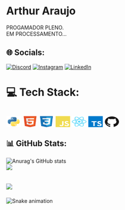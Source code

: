 # <strong>Arthur Araujo </strong>
PROGAMADOR PLENO.<br>
EM PROCESSAMENTO...<br>


## 🌐 Socials:
[![Discord](https://img.shields.io/badge/Discord-%237289DA.svg?logo=discord&logoColor=white)](https://discord.com/channels/@me)
[![Instagram](https://img.shields.io/badge/Instagram-%23E4405F.svg?logo=Instagram&logoColor=white)](https://instagram.com/_arthurarauj0)
[![LinkedIn](https://img.shields.io/badge/LinkedIn-%230077B5.svg?logo=linkedin&logoColor=white)](https://www.linkedin.com/in/arthur-araujo-373402194/) 

# 💻 Tech Stack:
<div style="display: inline_block"><br>
  <img align="center" alt="ATR-Python" height="30" width="40" src="https://raw.githubusercontent.com/devicons/devicon/master/icons/python/python-original.svg">
  <img align="center" alt="ATR-HTML" height="30" width="40" src="https://raw.githubusercontent.com/devicons/devicon/master/icons/html5/html5-original.svg">
  <img align="center" alt="ATR-CSS" height="30" width="40" src="https://raw.githubusercontent.com/devicons/devicon/master/icons/css3/css3-original.svg">
  <img align="center" alt="ATR-Js" height="30" width="40" src="https://raw.githubusercontent.com/devicons/devicon/master/icons/javascript/javascript-plain.svg">
  <img align="center" alt="ATR-React" height="30" width="40" src="https://raw.githubusercontent.com/devicons/devicon/master/icons/react/react-original.svg">
  <img align="center" alt="ATR-Typescript" height="30" width="40" src="https://raw.githubusercontent.com/devicons/devicon/master/icons/typescript/typescript-original.svg">
  <img align="center" alt="ATR-React" height="30" width="40" src="https://raw.githubusercontent.com/devicons/devicon/master/icons/github/github-original.svg">
</div>

## 📊 GitHub Stats:
![Anurag's GitHub stats](https://github-readme-stats.vercel.app/api?username=mearthur&show_icons=true&theme=merko)<br/>
![](https://github-readme-streak-stats.herokuapp.com/?user=mearthur&theme=chartreuse-dark&hide_border=true)<br/>


[![](https://visitcount.itsvg.in/api?id=mearthur&icon=1&color=4)](https://visitcount.itsvg.in)
---
<!-- Proudly created with GPRM ( https://gprm.itsvg.in ) -->

![Snake animation](https://github.com/LuigiGF/LuigiGF/blob/output/github-contribution-grid-snake.svg)

